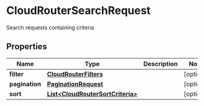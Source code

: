 

# CloudRouterSearchRequest

Search requests containing criteria

## Properties

| Name | Type | Description | Notes |
|------------ | ------------- | ------------- | -------------|
|**filter** | [**CloudRouterFilters**](CloudRouterFilters.md) |  |  [optional] |
|**pagination** | [**PaginationRequest**](PaginationRequest.md) |  |  [optional] |
|**sort** | [**List&lt;CloudRouterSortCriteria&gt;**](CloudRouterSortCriteria.md) |  |  [optional] |



